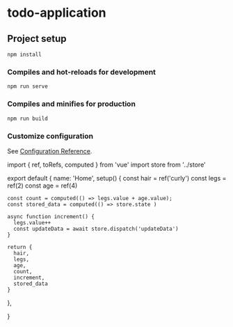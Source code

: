 # todo-application

## Project setup
```
npm install
```

### Compiles and hot-reloads for development
```
npm run serve
```

### Compiles and minifies for production
```
npm run build
```

### Customize configuration
See [Configuration Reference](https://cli.vuejs.org/config/).




import { ref, toRefs, computed } from 'vue'
import store from '../store'

export default {
  name: 'Home',
  setup() {
    const hair = ref('curly')
    const legs = ref(2)
    const age = ref(4)

    const count = computed(() => legs.value + age.value);
    const stored_data = computed(() => store.state )

    async function increment() {
      legs.value++
      const updateData = await store.dispatch('updateData')
    }
    
    return {
      hair,
      legs,
      age,
      count,
      increment,
      stored_data
    }
  },

}